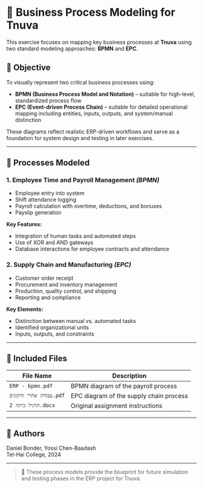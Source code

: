 
# 🔄 Business Process Modeling for Tnuva

This exercise focuses on mapping key business processes at **Tnuva** using two standard modeling approaches: **BPMN** and **EPC**.

## 🎯 Objective
To visually represent two critical business processes using:
- **BPMN (Business Process Model and Notation)** – suitable for high-level, standardized process flow
- **EPC (Event-driven Process Chain)** – suitable for detailed operational mapping including entities, inputs, outputs, and system/manual distinction

These diagrams reflect realistic ERP-driven workflows and serve as a foundation for system design and testing in later exercises.

---

## 🧩 Processes Modeled

### 1. Employee Time and Payroll Management *(BPMN)*
- Employee entry into system
- Shift attendance logging
- Payroll calculation with overtime, deductions, and bonuses
- Payslip generation

**Key Features:**
- Integration of human tasks and automated steps
- Use of XOR and AND gateways
- Database interactions for employee contracts and attendance

### 2. Supply Chain and Manufacturing *(EPC)*
- Customer order receipt
- Procurement and inventory management
- Production, quality control, and shipping
- Reporting and compliance

**Key Elements:**
- Distinction between manual vs. automated tasks
- Identified organizational units
- Inputs, outputs, and constraints

---

## 📄 Included Files

| File Name                     | Description                             |
|------------------------------|-----------------------------------------|
| `ERP - bpmn.pdf`             | BPMN diagram of the payroll process     |
| `עבודה אחרי תיקונים.pdf`    | EPC diagram of the supply chain process |
| `תרגיל כיתה 2.docx`         | Original assignment instructions        |

---

## 🧠 Authors
Daniel Bonder, Yossi Chen-Baadash  
Tel-Hai College, 2024

---

> 📌 These process models provide the blueprint for future simulation and testing phases in the ERP project for Tnuva.
